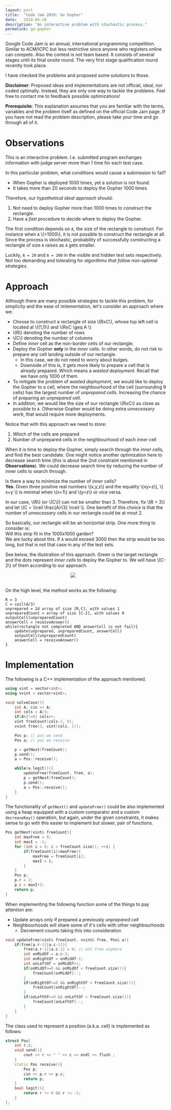 ```yaml
---
layout: post
title:  "Code Jam 2018: Go Gopher"
date:   2018-04-10
description: "An interactive problem with stochastic process."
permalink: go-gopher
---
```


<p class="info">Google Code Jam is an annual, international programming competition. Similar to ACM/ICPC but less restrictive since anyone who registers online can compete. Also the contest is not team based. It consists of several stages until its final onsite round. The very first stage qualification round recently took place.</p>

I have checked the problems and proposed some solutions to those. 

**Disclaimer**: Proposed ideas and implementations are not official, ideal, nor coded optimally. Instead, they are only one way to tackle the problems. Feel free to contact me to feedback possible optimizations!

**Prerequisite**: This explanation assumes that you are familiar with the terms, variables and the problem itself as defined on the official Code Jam page. If you have not read the problem description, please take your time and go through all of it.


# Observations

This is an interactive problem. I.e. submitted program exchanges information with judge server more than 1 time for each test case. 

In this particular problem, what conditions would cause a submission to fail?
- When Gopher is deployed 1000 times, yet a solution is not found.
- It takes more than 20 seconds to deploy the Gopher 1000 times.

Therefore, our *hypothetical ideal approach* should:
1. Not need to deploy Gopher more than 1000 times to construct the rectangle.
2. Have a *fast* procedure to decide where to deploy the Gopher.

The first condition depends on `A`, the size of the rectangle to construct. For instance when `A` \\(>1000\\), it is not possible to construct the rectangle at all. Since the process is stochastic, probability of successfully constructing a rectangle of size `A` raises as `A` gets smaller.

Luckily, `A = 20` and `A = 200` in the visible and hidden test sets respectively. Not too demanding and tolerating for *algorithms that follow non-optimal strategies*.

# Approach

Although there are many possible strategies to tackle this problem, for simplicity and the ease of imlementation, let's consider an approach where we:
- Choose to construct a rectangle of size \\(RxC\\), whose top left cell is located at \\((1,1)\\) and \\(RxC \geq A \\)
- \\(R\\) denoting the number of rows
- \\(C\\) denoting the number of columns
- Define *inner* cell as the non-border cells of our rectangle.
- Deploy the Gopher **only** in the *inner* cells. In other words, do not risk to prepare any cell landing outside of our rectangle.
    - In this case, we do not need to worry about bulges. 
    - Downside of this is, it gets more likely to prepare a cell that is already prepared. Which means a *wasted deployment*. Recall that we have only 1000 of them.
- To mitigate the problem of *wasted deployment*, we would like to deploy the Gopher to a cell, where the neighbourhood of the cell (surrounding 9 cells) has the largest number of *unprepared cells*. Increasing the chance of preparing an *unprepared* cell.
- In addition, we would like the size of our rectangle \\(RxC\\) as close as possible to `A`. Otherwise Gopher would be doing extra *unnecessary work*, that would require more deployments.

Notice that with this approach we need to store: 

1. Which of the cells are prepared
2. Number of unprepared cells in the neighbourhood of each *inner* cell

When it is time to deploy the Gopher, simply search through the *inner* cells, and find the best candidate. One might notice another optimization here to decrease search time (this is about the 2nd constraint mentioned in **Observations**). We could decrease search time by reducing the number of inner cells to search through.

Is there a way to minimize the number of *inner* cells?  
**Yes**. Given three positive real numbers \\(x,y,z\\) and the equality \\(xy=z\\), \\( x+y \\) is minimal when \\(x=1\\) and \\(y=z\\) or vice versa.

In our case, \\(R\\) (or \\(C\\)) can not be smaller than 3. Therefore, fix \\(R = 3\\) and let \\(C = \lceil \frac{A}{3} \rceil  \\). One benefit of this choice is that the number of *unnecessary* cells in our rectangle could be at most 2. 

So basically, our rectangle will be an horizontal strip. One more thing to consider is:  
Will this strip fit in the 1000x1000 garden?  
We are lucky about this. If `A` would exceed 3000 then the strip would be too long, but that is not that case in any of the test sets.

See below, the illustration of this approach. Green is the target rectangle and the dots represent *inner cells* to deploy the Gopher to. We will have \\(C-2\\) of them  according to our approach.

<center><img src="/assets/go-gopher-approach.svg" style="margin-right:80px"></center>
<br>

On the high level, the method works as the following:
```
R = 3
C = ceil(A/3)
unprepared = 2d array of size [R,C], with values 1
unpreparedCount = array of size [C-2], with values 9
outputCell(unpreparedCount)
answerCell = receiveAnswer()
while(rectangle not completed AND answerCell is not fail){
    update(unprepared, unpreparedCount, answerCell)
    outputCell(unpreparedCount)
    answerCell = receiveAnswer()
}
```

# Implementation

The following is a C++ implementation of the approach mentioned.

```cpp
using vint = vector<int>;
using vvint = vector<vint>;

void solveCase(){
    int A; cin >> A;
    int cols = A/3;
    if(A%3!=0) cols++;
    vint freeCount(cols-2, 9);
    vvint free(3, vint(cols, 1));

    Pos p; // pos we send
    Pos a; // pos we receive

    p = getNext(freeCount);
    p.send();
    a = Pos::receive();

    while(a.legit()){
        updateFree(freeCount, free, a);
        p = getNext(freeCount);
        p.send();
        a = Pos::receive();
    }
}
```

The functionality of `getNext()` and `updateFree()` could be also implemented using a heap equipped with a custom comparator and a custom `decreaseKey()` operation, but again, under the given constraints, it makes sense to go with this easier to implement but slower, pair of functions.

```cpp
Pos getNext(vint& freeCount){
    int maxFree = 0;
    int maxI = -1;
    for (int i = 0; i < freeCount.size(); ++i) {
        if(freeCount[i]>maxFree){
            maxFree = freeCount[i];
            maxI = i;
        }
    }
    Pos p;
    p.r = 2;
    p.c = maxI+2;
    return p;
}
```
When implementing the following function some of the things to pay attention are:
- Update arrays only if prepared a previously *unprepared cell*
- Neighbourhoods will share some of it's cells with other neighbourhoods
    - Decrement counts taking this into consideration

```cpp
void updateFree(vint& freeCount, vvint& free, Pos& a){
    if(free[a.r-1][a.c-1]){
        free[a.r-1][a.c-1] = 0; // not free anymore
        int onMidOf = a.c-2;
        int onRightOf = onMidOf-1;
        int onLeftOf = onMidOf+1;
        if(onMidOf>=0 && onMidOf < freeCount.size()){
            freeCount[onMidOf]--;
        }
        if(onRightOf>=0 && onRightOf < freeCount.size()){
            freeCount[onRightOf]--;
        }
        if(onLeftOf>=0 && onLeftOf < freeCount.size()){
            freeCount[onLeftOf]--;
        }
    }
}
```

The class used to represent a position (a.k.a. cell) is implemented as follows:
```cpp
struct Pos{
    int r,c;
    void send(){
        cout << r << " " << c << endl << flush ;
    }
    static Pos receive(){
        Pos p;
        cin >> p.r >> p.c;
        return p;
    }
    bool legit(){
        return r != 0 && r != -1;
    }
};
```


